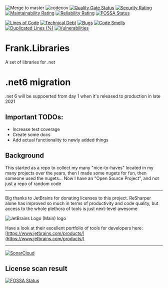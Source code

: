 ![Merge to master](https://github.com/frankhaugen/Frank.Libraries/workflows/Merge/badge.svg)
![codecov](https://codecov.io/gh/frankhaugen/Frank.Libraries/branch/master/graph/badge.svg?token=EJ3RPH6IIG)
[![Quality Gate Status](https://sonarcloud.io/api/project_badges/measure?project=frankhaugen_Frank.Libraries&metric=alert_status)](https://sonarcloud.io/dashboard?id=frankhaugen_Frank.Libraries)
[![Security Rating](https://sonarcloud.io/api/project_badges/measure?project=frankhaugen_Frank.Libraries&metric=security_rating)](https://sonarcloud.io/dashboard?id=frankhaugen_Frank.Libraries)
[![Maintainability Rating](https://sonarcloud.io/api/project_badges/measure?project=frankhaugen_Frank.Libraries&metric=sqale_rating)](https://sonarcloud.io/dashboard?id=frankhaugen_Frank.Libraries)
[![Reliability Rating](https://sonarcloud.io/api/project_badges/measure?project=frankhaugen_Frank.Libraries&metric=reliability_rating)](https://sonarcloud.io/dashboard?id=frankhaugen_Frank.Libraries)
[![FOSSA Status](https://app.fossa.com/api/projects/git%2Bgithub.com%2Ffrankhaugen%2FFrank.Libraries.svg?type=shield)](https://app.fossa.com/projects/git%2Bgithub.com%2Ffrankhaugen%2FFrank.Libraries?ref=badge_shield)

[![Lines of Code](https://sonarcloud.io/api/project_badges/measure?project=frankhaugen_Frank.Libraries&metric=ncloc)](https://sonarcloud.io/dashboard?id=frankhaugen_Frank.Libraries)
[![Technical Debt](https://sonarcloud.io/api/project_badges/measure?project=frankhaugen_Frank.Libraries&metric=sqale_index)](https://sonarcloud.io/dashboard?id=frankhaugen_Frank.Libraries)
[![Bugs](https://sonarcloud.io/api/project_badges/measure?project=frankhaugen_Frank.Libraries&metric=bugs)](https://sonarcloud.io/dashboard?id=frankhaugen_Frank.Libraries)
[![Code Smells](https://sonarcloud.io/api/project_badges/measure?project=frankhaugen_Frank.Libraries&metric=code_smells)](https://sonarcloud.io/dashboard?id=frankhaugen_Frank.Libraries)
[![Duplicated Lines (%)](https://sonarcloud.io/api/project_badges/measure?project=frankhaugen_Frank.Libraries&metric=duplicated_lines_density)](https://sonarcloud.io/dashboard?id=frankhaugen_Frank.Libraries)
[![Vulnerabilities](https://sonarcloud.io/api/project_badges/measure?project=frankhaugen_Frank.Libraries&metric=vulnerabilities)](https://sonarcloud.io/dashboard?id=frankhaugen_Frank.Libraries)

# Frank.Libraries

A set of libraries for .net

# .net6 migration

.net 6 will be suppoerted from day 1 when it's released to production in late 2021

## Important TODOs:

- Increase test coverage
- Create some docs
- Add actual functionality to newly added things

## Background

This started as a repo to collect my many "nice-to-haves" located in my many projects over the years, then I made some
nugets for fun, then someone used the nugets... Now I have an "Open Source Project", and not just a repo of random code
___
Big thanks to JetBrains for donating licenses to this project. ReSharper alone has improved so much in terms of
productivity and code quality, but access to the whole plethora of tools is just next-level awesome

![JetBrains Logo (Main) logo](https://resources.jetbrains.com/storage/products/company/brand/logos/jb_beam.png)

Have a look at their excellent portfolio of tools for developers
here: [https://www.jetbrains.com/products/](https://www.jetbrains.com/products/)
___
[![SonarCloud](https://sonarcloud.io/images/project_badges/sonarcloud-white.svg)](https://sonarcloud.io/dashboard?id=frankhaugen_Frank.Libraries)

## License scan result

[![FOSSA Status](https://app.fossa.com/api/projects/git%2Bgithub.com%2Ffrankhaugen%2FFrank.Libraries.svg?type=large)](https://app.fossa.com/projects/git%2Bgithub.com%2Ffrankhaugen%2FFrank.Libraries?ref=badge_large)
